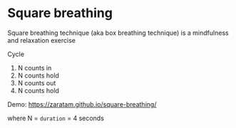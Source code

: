 # Square breathing

Square breathing technique (aka box breathing technique) is a mindfulness and relaxation exercise

Cycle

1. N counts in
2. N counts hold<br>
3. N counts out<br>
4. N counts hold<br>

Demo: https://zaratam.github.io/square-breathing/

where N = `duration` = 4 seconds
